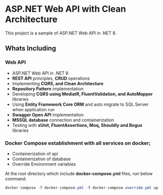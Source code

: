 # ASP.NET Web API with Clean Architecture

This project is a sample of ASP.NET Web API in .NET 8.

## Whats Including

### Web API
* ASP.NET Web API in .NET 8
* **REST API** principles, **CRUD** operations
* Implementing **CQRS, and Clean Architecture**
* **Repository Pattern** implementation
* Developing **CQRS using MediatR, FluentValidation, and AutoMapper** libraries
* Using **Entity Framework Core ORM** and auto migrate to SQL Server when application run
* **Swagger Open API** implementation
* **MSSQL database** connection and containerization
* Testing with **xUnit, FluentAssertions, Moq, Shouldly and Bogus** libraries

### Docker Compose establishment with all services on docker;
- Containerization of api
- Containerization of database
- Override Environment variables


At the root directory which include **docker-compose.yml** files, run below command:
```csharp
docker-compose -f docker-compose.yml -f docker-compose.override.yml up -d
```
